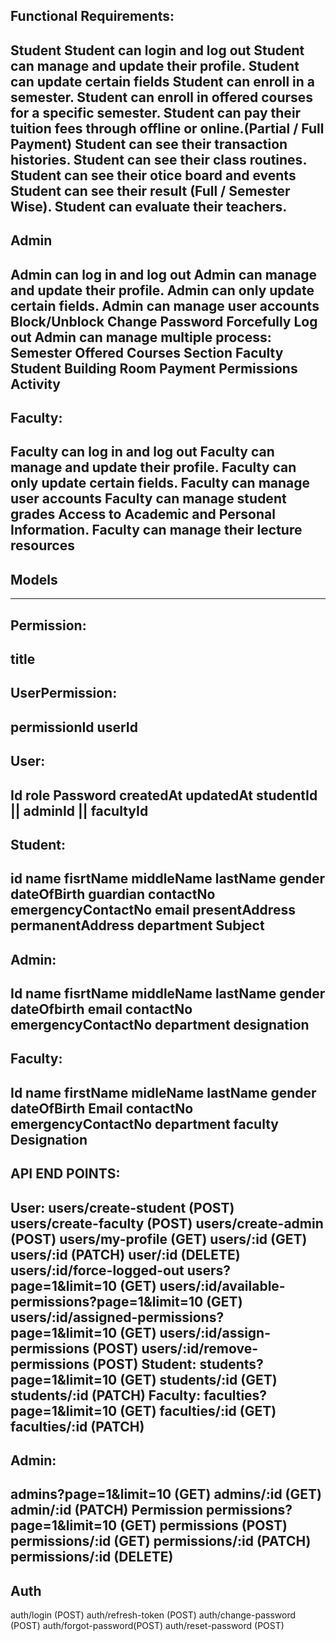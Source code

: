 Functional Requirements:
----------------------------
Student
Student can login and log out
Student can manage and update their profile.
Student can update certain fields
Student can enroll in a semester.
Student can enroll in offered courses for a specific semester.
Student can pay their tuition fees through offline or online.(Partial / Full Payment)
Student can see their transaction histories.
Student can see their class routines.
Student can see their otice board and events
Student can see their result (Full / Semester Wise).
Student can evaluate their teachers.
-----------------------------------
Admin
-----------------------------------
Admin can log in and log out
Admin can manage and update their profile.
Admin can only update certain fields.
Admin can manage user accounts
Block/Unblock
Change Password
Forcefully Log out
Admin can manage multiple process:
Semester
Offered Courses
Section
Faculty
Student
Building
Room
Payment
Permissions
Activity
-------------------------
Faculty:
-------------------------
Faculty can log in and log out
Faculty can manage and update their profile.
Faculty can only update certain fields.
Faculty can manage user accounts
Faculty can manage student grades
Access to Academic and Personal Information.
Faculty can manage their lecture resources
------------------
 Models
------------------
--------------
Permission:
--------------
title
-------------------
UserPermission:
-------------------
permissionId
userId
-----------------
User:
-----------------
Id
role
Password
createdAt
updatedAt
studentId || adminId || facultyId
--------------------------------------
Student:
--------------------------------------
id
name
fisrtName
middleName
lastName
gender
dateOfBirth
guardian
contactNo
emergencyContactNo
email
presentAddress
permanentAddress
department
 Subject
---------------
Admin:
---------------
Id
name
fisrtName
middleName
lastName
gender
dateOfbirth
email
contactNo
emergencyContactNo
department
designation
----------------
Faculty:
---------------
Id
name
firstName
midleName
lastName
gender
dateOfBirth
Email
contactNo
emergencyContactNo
department
faculty
Designation
---------------------------
API END POINTS:
---------------------------
User:
users/create-student (POST)
users/create-faculty (POST)
users/create-admin (POST)
users/my-profile (GET)
users/:id (GET)
users/:id (PATCH)
user/:id (DELETE)
users/:id/force-logged-out
users?page=1&limit=10 (GET)
users/:id/available-permissions?page=1&limit=10 (GET)
users/:id/assigned-permissions?page=1&limit=10 (GET)
users/:id/assign-permissions (POST)
users/:id/remove-permissions (POST)
Student:
students?page=1&limit=10 (GET)
students/:id  (GET)
students/:id    (PATCH)
Faculty:
faculties?page=1&limit=10 (GET)
faculties/:id  (GET)
faculties/:id    (PATCH)
--------------------------------------
Admin:
--------------------------------------
admins?page=1&limit=10 (GET)
admins/:id  (GET)
admin/:id    (PATCH)
Permission
permissions?page=1&limit=10 (GET)
permissions (POST)
permissions/:id (GET)
permissions/:id (PATCH)
permissions/:id (DELETE)
-----------------------------------------
Auth
-----------------------------------------
auth/login (POST)
auth/refresh-token (POST)
auth/change-password (POST)
auth/forgot-password(POST)
auth/reset-password (POST)